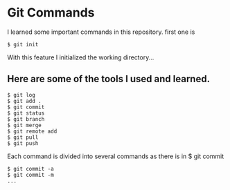 # Git Commands 

I learned some important commands in this repository.
first one is 
```git
$ git init
```
With this feature I initialized  the working directory...

## Here are some of the tools I used and learned.

```git
$ git log
$ git add .
$ git commit
$ git status
$ git branch
$ git merge
$ git remote add
$ git pull
$ git push 
```
Each command is divided into several commands as there is in $ git commit
```git
$ git commit -a
$ git commit -m
...
